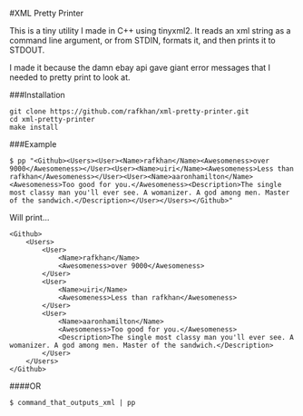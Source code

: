 #XML Pretty Printer

This is a tiny utility I made in C++ using tinyxml2. It reads an xml string as a command line argument, or from STDIN, formats it, and then prints it to STDOUT.

I made it because the damn ebay api gave giant error messages that I needed to pretty print to look at.

###Installation
```
git clone https://github.com/rafkhan/xml-pretty-printer.git
cd xml-pretty-printer
make install
```

###Example
```
$ pp "<Github><Users><User><Name>rafkhan</Name><Awesomeness>over 9000</Awesomeness></User><User><Name>uiri</Name><Awesomeness>Less than rafkhan</Awesomeness></User><User><Name>aaronhamilton</Name><Awesomeness>Too good for you.</Awesomeness><Description>The single most classy man you'll ever see. A womanizer. A god among men. Master of the sandwich.</Description></User></Users></Github>"
```

Will print...

```
<Github>
    <Users>
        <User>
            <Name>rafkhan</Name>
            <Awesomeness>over 9000</Awesomeness>
        </User>
        <User>
            <Name>uiri</Name>
            <Awesomeness>Less than rafkhan</Awesomeness>
        </User>
        <User>
            <Name>aaronhamilton</Name>
            <Awesomeness>Too good for you.</Awesomeness>
            <Description>The single most classy man you'll ever see. A womanizer. A god among men. Master of the sandwich.</Description>
        </User>
    </Users>
</Github>
```

####OR

```$ command_that_outputs_xml | pp```
